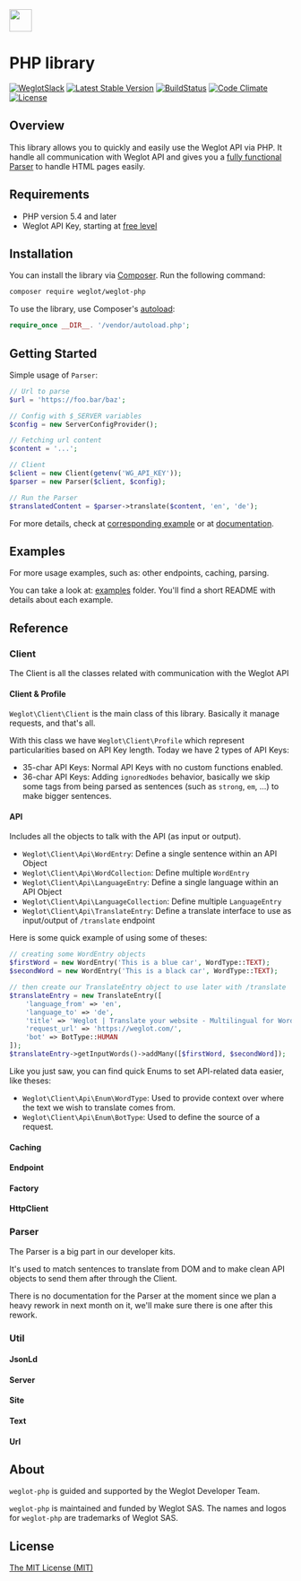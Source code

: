 <!-- logo -->
<img src="https://cdn.weglot.com/logo/logo-hor.png" height="40" />

# PHP library

<!-- tags -->
[![WeglotSlack](https://weglot-community.now.sh/badge.svg)](https://weglot-community.now.sh/)
[![Latest Stable Version](https://poser.pugx.org/weglot/weglot-php/v/stable)](https://packagist.org/packages/weglot/weglot-php)
[![BuildStatus](https://travis-ci.com/weglot/weglot-php.svg?branch=develop)](https://travis-ci.com/weglot/weglot-php)
[![Code Climate](https://codeclimate.com/github/weglot/weglot-php/badges/gpa.svg)](https://codeclimate.com/github/weglot/weglot-php)
[![License](https://poser.pugx.org/weglot/weglot-php/license)](https://packagist.org/packages/weglot/weglot-php)

## Overview
This library allows you to quickly and easily use the Weglot API via PHP. It handle all communication with Weglot API and gives you a [fully functional Parser](#getting-started) to handle HTML pages easily.

## Requirements
- PHP version 5.4 and later
- Weglot API Key, starting at [free level](https://dashboard.weglot.com/register?origin=9)

## Installation
You can install the library via [Composer](https://getcomposer.org/). Run the following command:

```bash
composer require weglot/weglot-php
```

To use the library, use Composer's [autoload](https://getcomposer.org/doc/01-basic-usage.md#autoloading):

```php
require_once __DIR__. '/vendor/autoload.php';
```

## Getting Started

Simple usage of `Parser`:

```php
// Url to parse
$url = 'https://foo.bar/baz';

// Config with $_SERVER variables
$config = new ServerConfigProvider();

// Fetching url content
$content = '...';

// Client
$client = new Client(getenv('WG_API_KEY'));
$parser = new Parser($client, $config);

// Run the Parser
$translatedContent = $parser->translate($content, 'en', 'de');
```

For more details, check at [corresponding example](./examples/parsing-web-page/run.php) or at [documentation](https://weglot.github.io/documentation/#parser).

## Examples

For more usage examples, such as: other endpoints, caching, parsing.

You can take a look at: [examples](./examples) folder. You'll find a short README with details about each example.

## Reference

### Client

The Client is all the classes related with communication with the Weglot API

#### Client & Profile

`Weglot\Client\Client` is the main class of this library.
Basically it manage requests, and that's all.

With this class we have `Weglot\Client\Profile` which represent particularities based on API Key length.
Today we have 2 types of API Keys:
- 35-char API Keys: Normal API Keys with no custom functions enabled.
- 36-char API Keys: Adding `ignoredNodes` behavior, basically we skip some tags from being parsed as sentences (such as `strong`, `em`, ...) to make bigger sentences.

#### API

Includes all the objects to talk with the API (as input or output).
- `Weglot\Client\Api\WordEntry`: Define a single sentence within an API Object
- `Weglot\Client\Api\WordCollection`: Define multiple `WordEntry`
- `Weglot\Client\Api\LanguageEntry`: Define a single language within an API Object
- `Weglot\Client\Api\LanguageCollection`: Define multiple `LanguageEntry`
- `Weglot\Client\Api\TranslateEntry`: Define a translate interface to use as input/output of `/translate` endpoint

Here is some quick example of using some of theses:
```php
// creating some WordEntry objects
$firstWord = new WordEntry('This is a blue car', WordType::TEXT);
$secondWord = new WordEntry('This is a black car', WordType::TEXT);

// then create our TranslateEntry object to use later with /translate
$translateEntry = new TranslateEntry([
    'language_from' => 'en',
    'language_to' => 'de',
    'title' => 'Weglot | Translate your website - Multilingual for WordPress, Shopify, ...',
    'request_url' => 'https://weglot.com/',
    'bot' => BotType::HUMAN
]);
$translateEntry->getInputWords()->addMany([$firstWord, $secondWord]);
```

Like you just saw, you can find quick Enums to set API-related data easier, like theses:
- `Weglot\Client\Api\Enum\WordType`: Used to provide context over where the text we wish to translate comes from.
- `Weglot\Client\Api\Enum\BotType`: Used to define the source of a request.

#### Caching

#### Endpoint

#### Factory

#### HttpClient

### Parser

The Parser is a big part in our developer kits.

It's used to match sentences to translate from DOM and to make clean API objects to send them after through the Client.

There is no documentation for the Parser at the moment since we plan a heavy rework in next month on it, we'll make sure there is one after this rework.

### Util

#### JsonLd

#### Server

#### Site

#### Text

#### Url

## About
`weglot-php` is guided and supported by the Weglot Developer Team.

`weglot-php` is maintained and funded by Weglot SAS. 
The names and logos for `weglot-php` are trademarks of Weglot SAS.

## License
[The MIT License (MIT)](LICENSE.txt)
